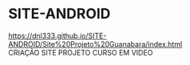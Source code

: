 # SITE-ANDROID
https://dnl333.github.io/SITE-ANDROID/Site%20Projeto%20Guanabara/index.html <br>
 CRIAÇÃO SITE PROJETO CURSO EM VIDEO

